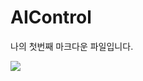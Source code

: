 # AIControl

나의 첫번째 마크다운 파일입니다.

<img src="https://img.shields.io/badge/Java-007396?style=flat-square&logo=Java&logoColor=white">
